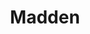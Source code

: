 ---
title: Madden
crosslinks:
- MaddenUltimateTeam
- livven
- CFMmadden
- MaddenGMs
- NBA2k
- Patriots
- MaddenMonarchy
- MaddenRFL
- NCAAFBseries
- AMAAggregator
- MCSPlaystation
- MaddenBros
- CoalitionAgainstEvil
- MLBTheShow
- RedditIML
- MaddenMadness
- metric_units
- upvotegifs
- ColorBlind
- AskReddit
---